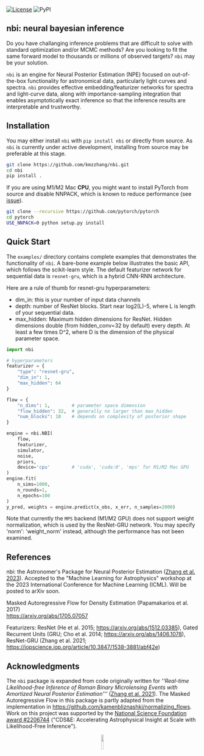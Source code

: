 [![License](https://img.shields.io/badge/License-BSD_3--Clause-blue.svg)](https://opensource.org/licenses/BSD-3-Clause) ![PyPI](https://img.shields.io/pypi/v/nbi)

## nbi: neural bayesian inference

Do you have challanging inference problems that are difficult to solve with standard optimization and/or MCMC methods?
Are you looking to fit the same forward model to thousands or millions of observed targets?
`nbi` may be your solution. 

`nbi` is an engine for Neural Posterior Estimation (NPE) focused on out-of-the-box functionality for astronomical data,
particularly light curves and spectra.
`nbi` provides effective embedding/featurizer networks for spectra and light-curve data, along
with importance-sampling integration that enables asymptotically exact inference so that the inference results are
interpretable and trustworthy.

## Installation

You may either install `nbi` with `pip install nbi` or directly from source. As `nbi` is currently under active development,
installing from source may be preferable at this stage.

```bash
git clone https://github.com/kmzzhang/nbi.git
cd nbi
pip install .
```

If you are using M1/M2 Mac **CPU**, you might want to install PyTorch from source and disable NNPACK, which is known to
reduce performance (see [issue](https://github.com/pytorch/pytorch/issues/107534)).
```bash
git clone --recursive https://github.com/pytorch/pytorch
cd pytorch
USE_NNPACK=0 python setup.py install
```

## Quick Start

The `examples/` directory contains complete examples that demonstrates the functionality of `nbi`. A bare-bone
example below illustrates the basic API, which follows the scikit-learn style. The default featurizer network for
sequential data is `resnet-gru`, which is a hybrid CNN-RNN architecture.

Here are a rule of thumb for resnet-gru hyperparameters:
* dim_in: this is your number of input data channels
* depth: number of ResNet blocks. Start near log2(L)-5, where L is length of your sequential data.
* max_hidden: Maximum hidden dimensions for ResNet. Hidden dimensions double (from hidden_conv=32 by default) every 
  depth. At least a few times D^2, where D is the dimension of the physical parameter space.

```python
import nbi

# hyperparameters
featurizer = {
    "type": "resnet-gru",
    "dim_in": 1,
    "max_hidden": 64
}

flow = {
    "n_dims": 1,        # parameter space dimension
    "flow_hidden": 32,  # generally no larger than max_hidden
    "num_blocks": 10    # depends on complexity of posterior shape
}

engine = nbi.NBI(
    flow,
    featurizer,
    simulator,
    noise,
    priors,
    device='cpu'        # 'cuda', 'cuda:0', 'mps' for M1/M2 Mac GPU
)
engine.fit(
    n_sims=1000,
    n_rounds=1,
    n_epochs=100
)
y_pred, weights = engine.predict(x_obs, x_err, n_samples=2000)
```

Note that currently the `MPS` backend (M1/M2 GPU) does not support weight normalization, 
which is used by the ResNet-GRU network. You may specify 'norm': 'weight_norm' instead, although
the performance has not been examined.

## References

nbi: the Astronomer's Package for Neural Posterior Estimation 
([Zhang et al. 2023](https://ml4astro.github.io/icml2023/assets/71.pdf)). 
Accepted to the "Machine Learning for Astrophysics" workshop at the 2023 
International Conference for Machine Learning (ICML). Will be posted to arXiv soon.

Masked Autoregressive Flow for Density Estimation (Papamakarios et al. 2017)\
https://arxiv.org/abs/1705.07057

Featurizers: ResNet (He et al. 2015; https://arxiv.org/abs/1512.03385), Gated Recurrent Units
(GRU; Cho et al. 2014; https://arxiv.org/abs/1406.1078), 
ResNet-GRU (Zhang et al. 2021; https://iopscience.iop.org/article/10.3847/1538-3881/abf42e)



## Acknowledgments
The `nbi` package is expanded from code originally written for *''Real-time Likelihood-free Inference of Roman Binary Microlensing Events
with Amortized Neural Posterior Estimation'''* ([Zhang et al. 2021](https://iopscience.iop.org/article/10.3847/1538-3881/abf42e)).
The Masked Autoregressive Flow in this package is partly adapted from the implementation in
https://github.com/kamenbliznashki/normalizing_flows.
Work on this project was supported by the [National Science Foundation award #2206744](https://www.nsf.gov/awardsearch/showAward?AWD_ID=2206744&HistoricalAwards=false) ("CDS&E: Accelerating Astrophysical Insight at Scale with Likelihood-Free Inference").

<center><img src="https://www.nsf.gov/policies/images/NSF_Official_logo.svg" width="10%"></center>
